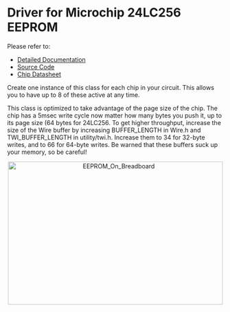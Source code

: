# Driver for Microchip 24LC256 EEPROM

Please refer to:

* [Detailed Documentation](http://maniacbug.github.com/M24LC256/classM24LC256.html)
* [Source Code](https://github.com/maniacbug/M24LC256)
* [Chip Datasheet](http://ww1.microchip.com/downloads/en/DeviceDoc/21203Q.pdf)

Create one instance of this class for each chip in your circuit.  This allows you
to have up to 8 of these active at any time.

This class is
optimized to take advantage of the page size of the chip.  The chip has a 5msec
write cycle now matter how many bytes you push it, up to its page size (64 bytes
for 24LC256.  To get higher throughput, increase the size of the Wire buffer by
increasing BUFFER_LENGTH in Wire.h and TWI_BUFFER_LENGTH in utility/twi.h.  Increase
them to 34 for 32-byte writes, and to 66 for 64-byte writes.  Be warned that these
buffers suck up your memory, so be careful!

<center><a href="http://www.flickr.com/photos/maniacbug/5576186752/" title="EEPROM_On_Breadboard by maniacbug, on Flickr"><img src="http://farm6.static.flickr.com/5225/5576186752_3418c5249d.jpg" width="500" height="333" alt="EEPROM_On_Breadboard"></a></center>
